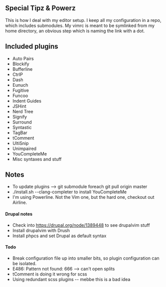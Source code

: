 ## Special Tipz & Powerz
This is how I deal with my editor setup. I keep all my configuration in 
a repo, which includes submodules. My vimrc is meant to be symlinked from my 
home directory, an obvious step which is naming the link with a dot.

## Included plugins
* Auto Pairs
* Blockify
* Bufferline
* CtrlP
* Dash
* Eunuch
* Fugitive
* Funcoo
* Indent Guides
* JSHint
* Nerd Tree
* Signify
* Surround
* Syntastic
* TagBar
* tComment
* UltiSnip
* Unimpaired
* YouCompleteMe
* Misc syntaxes and stuff

## Notes
* To update plugins --> git submodule foreach git pull origin master
* ./install.sh --clang-completer to install YouCompleteMe
* I'm using Powerline. Not the Vim one, but the hard one, checkout out 
  Airline.

#### Drupal notes
* Check into https://drupal.org/node/1389448 to see drupalvim stuff
* Install drupalvim with Drush
* Install phpcs and set Drupal as default syntax

#### Todo
* Break configuration file up into smaller bits, so plugin configuration can 
  be isolated.
* E486: Pattern not found: 666 --> can't open splits
* tComment is doing it wrong for scss
* Using redundant scss plugins -- mebbe this is a bad idea
